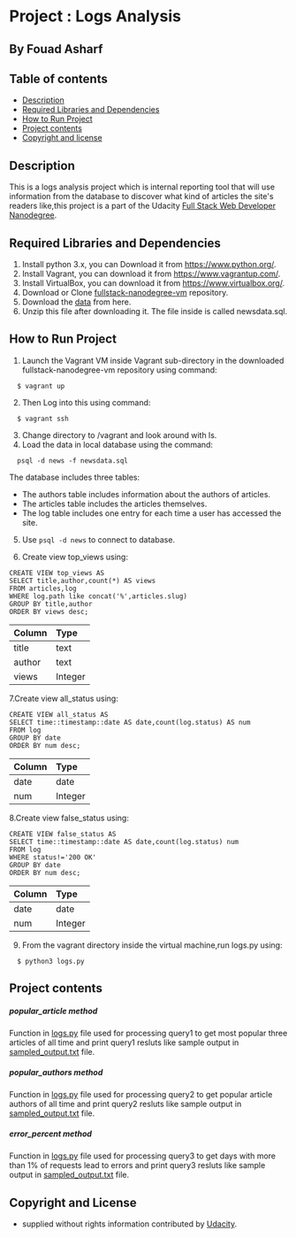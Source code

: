 # Project : Logs Analysis
## By  Fouad Asharf



## Table of contents
- [Description](#description)
- [Required Libraries and Dependencies](#required-libraries-and-dependencies)
- [How to Run Project](#how-to-run-project)
- [Project contents](#project-contents)
- [Copyright and license](#copyright-and-license)
 
## Description
This is a logs analysis project which is internal reporting tool that will use information from the database to discover what kind of articles the site's readers like,this project is a part of the Udacity [Full Stack Web Developer
Nanodegree](https://www.udacity.com/course/full-stack-web-developer-nanodegree--nd004).

## Required Libraries and Dependencies
 1. Install python 3.x, you can Download it from https://www.python.org/.
 1. Install Vagrant, you can download it from https://www.vagrantup.com/.
 2. Install  VirtualBox, you can download it from https://www.virtualbox.org/.
 2. Download or Clone [fullstack-nanodegree-vm](https://github.com/udacity/fullstack-nanodegree-vm) repository.
 3. Download the [data](https://d17h27t6h515a5.cloudfront.net/topher/2016/August/57b5f748_newsdata/newsdata.zip) from here.
 4. Unzip this file after downloading it. The file inside is called newsdata.sql.

## How to Run Project
1. Launch the Vagrant VM inside Vagrant sub-directory in the downloaded fullstack-nanodegree-vm repository using command:
  
  ```
    $ vagrant up
  ```
2. Then Log into this using command:
  
  ```
    $ vagrant ssh
  ```
3. Change directory to /vagrant and look around with ls.
4. Load the data in local database using the command:
  
  ```
    psql -d news -f newsdata.sql
  ```
  The database includes three tables:
  * The authors table includes information about the authors of articles.
  * The articles table includes the articles themselves.
  * The log table includes one entry for each time a user has accessed the site.
  
 5. Use `psql -d news` to connect to database.
 
 6. Create view top_views using:
   ```
CREATE VIEW top_views AS
SELECT title,author,count(*) AS views
FROM articles,log
WHERE log.path like concat('%',articles.slug)
GROUP BY title,author
ORDER BY views desc;
  ```
  | Column  | Type    |
  | :-------| :-------|
  | title   | text    |
  | author  | text    |
  | views   | Integer |
  



7.Create view all_status using:

   ```
CREATE VIEW all_status AS
SELECT time::timestamp::date AS date,count(log.status) AS num
FROM log
GROUP BY date
ORDER BY num desc;
  ```
   | Column  | Type    |
   | :-------| :-------|
   | date    | date    |
   | num     | Integer |
  

8.Create view false_status using:

   ```
CREATE VIEW false_status AS
SELECT time::timestamp::date AS date,count(log.status) num
FROM log
WHERE status!='200 OK'
GROUP BY date
ORDER BY num desc;
  ```
   | Column  | Type    |
   | :-------| :-------|
   | date    | date    |
   | num     | Integer |
   
   
   
9. From the vagrant directory inside the virtual machine,run logs.py using:
  ```
    $ python3 logs.py
  ```


## Project contents

##### popular_article method
Function in [logs.py](https://github.com/fouad3/Logs_Analysis_udacity_project/blob/master/logs.py) file used for processing query1 to get most popular three articles of all time and print query1 resluts
like sample output in [sampled_output.txt](https://github.com/fouad3/Logs_Analysis_udacity_project/blob/master/sample_output.txt) file.
##### popular_authors method
Function in [logs.py](https://github.com/fouad3/Logs_Analysis_udacity_project/blob/master/logs.py) file  used for processing query2 to get popular article authors of all time and print query2 resluts
like sample output in [sampled_output.txt](https://github.com/fouad3/Logs_Analysis_udacity_project/blob/master/sample_output.txt) file.

##### error_percent method
Function in [logs.py](https://github.com/fouad3/Logs_Analysis_udacity_project/blob/master/logs.py) file used for processing query3 to get days with more than 1% of requests lead to errors 
and print query3 resluts like sample output in [sampled_output.txt](https://github.com/fouad3/Logs_Analysis_udacity_project/blob/master/sample_output.txt) file.


## Copyright and License

- supplied without rights information contributed by [Udacity](http://www.udacity.com).
